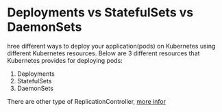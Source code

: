 # Deployments vs StatefulSets vs DaemonSets

hree different ways to deploy your application(pods) on Kubernetes using
different Kubernetes resources. Below are 3 different resources that
Kubernetes provides for deploying pods:

1. Deployments
1. StatefulSets
1. DaemonSets

There are other type of ReplicationController, [more infor](https://kubernetes.io/docs/concepts/workloads/controllers/replicationcontroller/)
                                                       
                                                       

